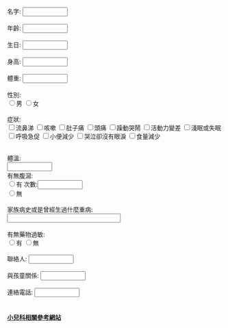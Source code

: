 
<!DOCTYPE html>
<html>
<head>
	<meta charset="utf-8">
	<title>小兒科表單</title>
</head>

<body background="https://png.pngtree.com/element_origin_min_pic/16/11/18/7fe49593530b0b0b63da498f9ee8573c.jpg">


名字:
<input type="text" name="id" size="10" /><br>
<br>
年齡:
<input type="text" name="age" size="10" /><br>
<br>
生日:
<input type="text" name="birth" size="10" /><br>
<br>
身高:
<input type="text" name="tall" size="10" /><br>
<br>
體重:
<input type="text" name="weigth" size="10" /><br>
<br>
性別:<br>
<input type="radio" name="sex" value="m" />男 
<input type="radio" name="sex" value="f" />女<br>
<br>
症狀:<br>
<input type="checkbox" name="inte1" value="1">流鼻涕
<input type="checkbox" name="inte2" value="2">咳嗽
<input type="checkbox" name="inte3" value="3">肚子痛
<input type="checkbox" name="inte4" value="4">頭痛
<input type="checkbox" name="inte5" value="5">躁動哭鬧
<input type="checkbox" name="inte6" value="6">活動力變差
<input type="checkbox" name="inte7" value="7">淺眠或失眠
<input type="checkbox" name="inte8" value="8">呼吸急促
<input type="checkbox" name="inte9" value="9">小便減少
<input type="checkbox" name="inte10" value="10">哭泣卻沒有眼淚
<input type="checkbox" name="inte11" value="11">食量減少
<br><br>
 
體溫:<br>
<input type="text" name="num" size="10" /><br>
有無腹瀉:<br> 
<input type="radio" name="Yesshit" value="YY" />有  次數:<input type="text" name="time" size="10" /><br>
<input type="radio" name="Noshit" value="NN" />無<br>
<br>
家族病史或是曾經生過什麼重病:<br>
<input type="text" name="sick" size="30" /><br>
<br>
有無藥物過敏:<br> 
<input type="radio" name="Yes" value="Y" />有 
<input type="radio" name="No" value="N" />無<br>
<br>
聯絡人:
<input type="text" name="Familyid" size="10" /><br>
<br>
與孩童關係:
<input type="text" name="Family" size="10" /><br>
<br>
連絡電話:
<input type="text" name="Familyphone" size="10" /><br>
<br>
<h4><a href="https://www.pediatr.org.tw/">小兒科相關參考網站</a><h4>

</body>
</html>
